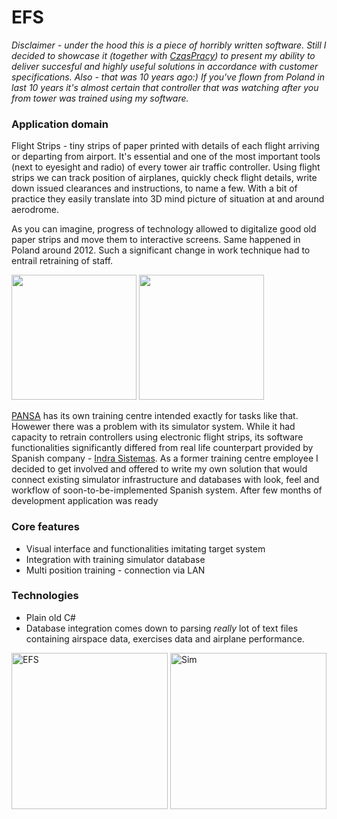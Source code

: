 # EFS

*Disclaimer - under the hood this is a piece of horribly written software. Still I decided to showcase it (together with [CzasPracy](https://github.com/morbidreich/CzasPracy)) to present my ability to deliver succesful and highly useful solutions in accordance with customer specifications. Also - that was 10 years ago:) If you've flown from Poland in last 10 years it's almost certain that controller that was watching after you from tower was trained using my software.*

### Application domain

Flight Strips - tiny strips of paper printed with details of each flight arriving or departing from airport. It's essential and one of the most important tools (next to eyesight and radio) of every tower air traffic controller. Using flight strips we can track position of airplanes, quickly check flight details, write down issued clearances and instructions, to name a few. With a bit of practice they easily translate into 3D mind picture of situation at and around aerodrome. 

As you can imagine, progress of technology allowed to digitalize good old paper strips and move them to interactive screens. Same happened in Poland around 2012. Such a significant change in work technique had to entrail retraining of staff. 

<img height="200" src="https://user-images.githubusercontent.com/58663723/148106899-b5659c42-3eff-4ed3-a1a8-e7415e1d979c.jpg"> <img height="200"  src="https://user-images.githubusercontent.com/58663723/148108059-34201d9a-7202-41f2-afc5-6a9d9b34df1a.jpg">

[PANSA](https://www.pansa.pl) has its own training centre intended exactly for tasks like that. Howewer there was a problem with its simulator system. While it had capacity to retrain controllers using electronic flight strips, its software functionalities significantly differed from real life counterpart provided by Spanish company - [Indra Sistemas](https://www.indracompany.com/). As a former training centre employee I decided to get involved and offered to write my own solution that would connect existing simulator infrastructure and databases with look, feel and workflow of soon-to-be-implemented Spanish system. After few months of development application was ready

### Core features
* Visual interface and functionalities imitating target system
* Integration with training simulator database
* Multi position training - connection via LAN

### Technologies

* Plain old C#
* Database integration comes down to parsing *really* lot of text files containing airspace data, exercises data and airplane performance. 



<img alt="EFS" width="250" src="https://user-images.githubusercontent.com/58663723/148121443-ca753f10-26f4-4ac9-ab70-d7a826cc1d07.png"> <img alt="Sim" width="250" src="https://user-images.githubusercontent.com/58663723/148122737-d2a0005f-04b3-4a47-88d1-51e1be43139d.jpg">




